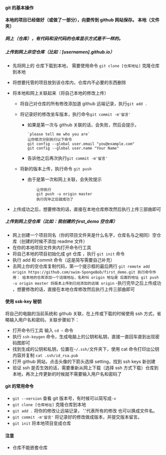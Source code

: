 #### git 的基本操作

#### 本地的项目已经做好（或做了一部分），向要传到 github 网站保存。 本地（文件夹）

##### 网上（仓库），有代码和没代码的仓库显示方式是不一样的。

##### 上传到网上非空仓库（比如：[usernamen].github.io）

- 先将网上的 仓库下载到本地， 需要使用命令 `git clone [仓库地址]` 克隆仓库到本地
- 将想要托管的项目放到该仓库内，仓库内不必要的东西删除
- 将本地和网上关联起来（将自己本地的修改上传）

  - 将自己对仓库的所有修改添加道 github 远端记录，执行`git add .`
  - 将记录好的修改坐车版本，执行命令`git commit -m'留言'`

    - 如果是第一次与 github 关联的话，会失败，然后会提示，
      ```shell
      `please tell me who you are`
      让你依次分别执行以下命令
      git config --global user.email "you@example.com"
      git config --global user.name "Your Name"
      ```
    - 告诉他之后再次执行`git commit -m'留言'`

  - 将新的版本上传，执行命令 `git push`
    - 由于是第一次和网上关联，会失败提示
      ```
          让你执行
          git push -u origin master
          执行完毕之后就成功了
      ```

- 上传成功之后，想要修改的话，直接在本地仓库修改然后执行上传三部曲即可

##### 上传到网上空仓库（比如：我创建的 first_demo 空仓库）

- 网上创建一个项目同名（你的项目文件夹是什么名字，仓库名与之相同）空仓库（创建的时候不添加 readme 文件）
- 在你的本地项目文件夹内打开命令行工具
- 将自己本地的项目初始化成 git 仓库 ，执行 `git init` 命令
- 执行 add 和 commit 命令（这是简写需要自己补充）
- 去网上你的空仓库复制代码，第一个提示框的最后两行
  `git remote add origin https://github.com/swim-SpongeBob/first_demo.git 执行命令作用： 给本地的仓库添加一个远端地址，名称叫 origin 地址是 后面的地址 git push -u origin master 将版本上传到已经添加的远端 origin` -执行完毕之后上传成功 ，想要修改的话，直接在本地仓库修改然后执行上传三部曲即可

#### 使用 ssk-key 秘钥

将自己的电脑的当前系统和 github 关联，在上传或下载的时候使用 ssh 方式，省略输入用户名和密码，关联步骤如下：

- 打开命令行工具 输入 `cd ~` 命令
- 执行 `ssh-keygen` 命令，生成电脑上的公钥和私钥，直接一直回车直到出现密码图即可
- 找到生成的公钥和私钥，位置在`~/.ssh/`文件夹下，使用 cat 命令打印出公钥内容并复制 `cat .ssh/id_rsa.pub`
- 打开 github 网站，点击头像的下箭头选择 setting，找到 ssh keys 新创建
- 验证 ssh 是否生效的话，需要重新从网上下载（选择 ssh 方式下载）仓库到本地，再次上传更新的时候就不需要输入用户名和密码了

#### git 的常用命令

- `git --version` 查看 git 版本号，有时候可以简写成`-v`
- `git clone [仓库地址]` 克隆仓库到本地
- `git add .` 将你的修改让远端记录， '.'代表所有的修改 也可以换成文件名。
- `git commit -m'留言'` 将记录好的修改做成版本，并提交版本留言。
- `git init` 将本地项目变成仓库

#### 注意

- 仓库不能嵌套仓库
